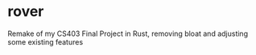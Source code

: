# rover
Remake of my CS403 Final Project in Rust, removing bloat and adjusting some existing features
